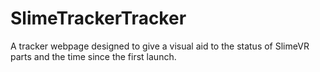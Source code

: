 # SlimeTrackerTracker
A tracker webpage designed to give a visual aid to the status of SlimeVR parts and the time since the first launch.
